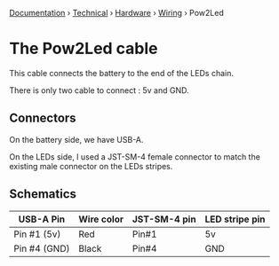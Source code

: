 [Documentation](/readme.md) › [Technical](/docs/tech.md) › [Hardware](/docs/tech/hardware.md) › [Wiring](/docs/tech/hardware/wiring.md) › Pow2Led

# The Pow2Led cable

This cable connects the battery to the end of the LEDs chain.

There is only two cable to connect : 5v and GND.

## Connectors

On the battery side, we have USB-A.

On the LEDs side, I used a JST-SM-4 female connector to match the existing male connector on the LEDs stripes.

## Schematics

| USB-A Pin    | Wire color | JST-SM-4 pin | LED stripe pin |
| ------------ | ---------- | ------------ | -------------- |
| Pin #1 (5v)  | Red        | Pin#1        | 5v             |
| Pin #4 (GND) | Black      | Pin#4        | GND            |
